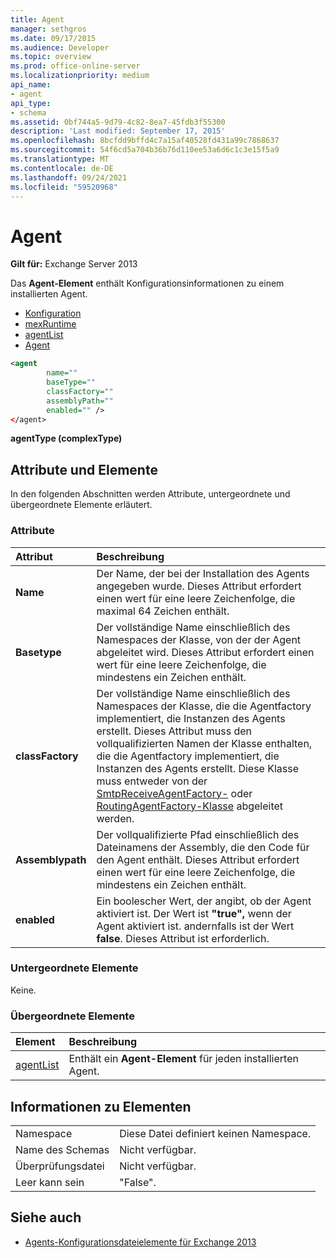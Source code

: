```yaml
---
title: Agent
manager: sethgros
ms.date: 09/17/2015
ms.audience: Developer
ms.topic: overview
ms.prod: office-online-server
ms.localizationpriority: medium
api_name:
- agent
api_type:
- schema
ms.assetid: 0bf744a5-9d79-4c82-8ea7-45fdb3f55300
description: 'Last modified: September 17, 2015'
ms.openlocfilehash: 8bcfdd9bffd4c7a15af40528fd431a99c7868637
ms.sourcegitcommit: 54f6cd5a704b36b76d110ee53a6d6c1c3e15f5a9
ms.translationtype: MT
ms.contentlocale: de-DE
ms.lasthandoff: 09/24/2021
ms.locfileid: "59520968"
---
```

# <a name="agent"></a>Agent
  
**Gilt für:** Exchange Server 2013
  
Das **Agent-Element** enthält Konfigurationsinformationen zu einem installierten Agent. 
  
- [Konfiguration](configuration.md) 
- [mexRuntime](mexruntime.md)
- [agentList](agentlist.md)
- [Agent](agent.md)
  
```XML
<agent
        name=""
        baseType=""
        classFactory=""
        assemblyPath=""
        enabled="" />
</agent>
```

**agentType (complexType)**

## <a name="attributes-and-elements"></a>Attribute und Elemente

In den folgenden Abschnitten werden Attribute, untergeordnete und übergeordnete Elemente erläutert.
  
### <a name="attributes"></a>Attribute

|**Attribut**|**Beschreibung**|
|:-----|:-----|
|**Name** <br/> |Der Name, der bei der Installation des Agents angegeben wurde. Dieses Attribut erfordert einen wert für eine leere Zeichenfolge, die maximal 64 Zeichen enthält.  <br/> |
|**Basetype** <br/> |Der vollständige Name einschließlich des Namespaces der Klasse, von der der Agent abgeleitet wird. Dieses Attribut erfordert einen wert für eine leere Zeichenfolge, die mindestens ein Zeichen enthält.  <br/> |
|**classFactory** <br/> |Der vollständige Name einschließlich des Namespaces der Klasse, die die Agentfactory implementiert, die Instanzen des Agents erstellt. Dieses Attribut muss den vollqualifizierten Namen der Klasse enthalten, die die Agentfactory implementiert, die Instanzen des Agents erstellt. Diese Klasse muss entweder von der [SmtpReceiveAgentFactory-](https://msdn.microsoft.com/library/Microsoft.Exchange.Data.Transport.Smtp.SmtpReceiveAgentFactory.aspx) oder [RoutingAgentFactory-Klasse](https://msdn.microsoft.com/library/Microsoft.Exchange.Data.Transport.Routing.RoutingAgentFactory.aspx) abgeleitet werden.  <br/> |
|**Assemblypath** <br/> |Der vollqualifizierte Pfad einschließlich des Dateinamens der Assembly, die den Code für den Agent enthält. Dieses Attribut erfordert einen wert für eine leere Zeichenfolge, die mindestens ein Zeichen enthält.  <br/> |
|**enabled** <br/> |Ein boolescher Wert, der angibt, ob der Agent aktiviert ist. Der Wert ist **"true",** wenn der Agent aktiviert ist. andernfalls ist der Wert **false**. Dieses Attribut ist erforderlich.  <br/> |
   
### <a name="child-elements"></a>Untergeordnete Elemente

Keine.
  
### <a name="parent-elements"></a>Übergeordnete Elemente

|**Element**|**Beschreibung**|
|:-----|:-----|
|[agentList](agentlist.md) <br/> |Enthält ein **Agent-Element** für jeden installierten Agent.  <br/> |
   
## <a name="element-information"></a>Informationen zu Elementen

|||
|:-----|:-----|
|Namespace  <br/> |Diese Datei definiert keinen Namespace.  <br/> |
|Name des Schemas  <br/> |Nicht verfügbar.  <br/> |
|Überprüfungsdatei  <br/> |Nicht verfügbar.  <br/> |
|Leer kann sein  <br/> |"False".  <br/> |
   
## <a name="see-also"></a>Siehe auch

- [Agents-Konfigurationsdateielemente für Exchange 2013](agents-configuration-file-elements-for-exchange-2013.md)

